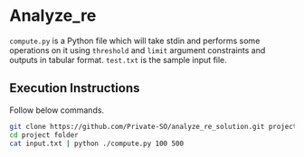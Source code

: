 # Analyze_re

`compute.py` is a Python file which will take stdin and performs some operations on it using `threshold` and `limit` argument constraints and outputs in tabular format. `test.txt` is the sample input file. 

## Execution Instructions

Follow below commands.

```bash
git clone https://github.com/Private-SO/analyze_re_solution.git projectfolder
cd project folder
cat input.txt | python ./compute.py 100 500
```
